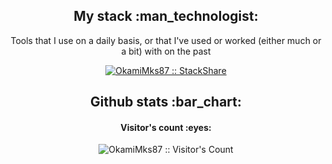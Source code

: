 
<h2 align="center">My stack :man_technologist:</h2>

<p align="center">Tools that I use on a daily basis, or that I've used or worked (either much or a bit) with on the past</p>
<p align="center">
  <a href="https://stackshare.io/OkamiMks87/my-personal-stack">
    <img src="http://img.shields.io/badge/tech-stack-0690fa.svg?style=flat" alt="OkamiMks87 :: StackShare" />
  </a>
</p>

<h2 align="center">Github stats :bar_chart:</h2>

<h4 align="center">Visitor's count :eyes:</h4>

<p align="center"><img src="https://profile-counter.glitch.me/{OkamiMks87}/count.svg" alt="OkamiMks87 :: Visitor's Count" /></p>


